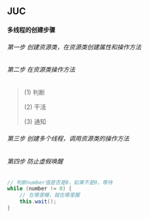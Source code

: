 ## JUC

#### 多线程的创建步骤

###### 第一步 创建资源类，在资源类创建属性和操作方法

###### 第二步 在资源类操作方法
> (1) 判断
> 
> (2) 干活
> 
> (3) 通知
> 

###### 第三步 创建多个线程，调用资源类的操作方法

###### 第四步 防止虚假唤醒
```java
// 判断number值是否是0，如果不是0，等待
while (number != 0) {
    // 在哪里睡，就在哪里醒
    this.wait(); 
}
```

